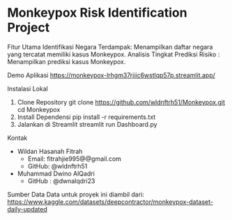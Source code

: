 # **Monkeypox Risk Identification Project**

Fitur Utama
Identifikasi Negara Terdampak: Menampilkan daftar negara yang tercatat memiliki kasus Monkeypox.
Analisis Tingkat Prediksi Risiko : Menampilkan prediksi kasus Monkeypox.

Demo Aplikasi
https://monkeypox-lrhgm37rjiic6wstlqp57p.streamlit.app/

Instalasi Lokal
1. Clone Repository
   git clone https://github.com/wldnftrh51/Monkeypox.git
   cd Monkeypox
2. Install Dependensi
   pip install -r requirements.txt
3. Jalankan di Streamlit
   streamlit run Dashboard.py
   
Kontak
- Wildan Hasanah Fitrah
  - Email: fitrahjie995@@gmail.com
  - GitHub: @wldnftrh51
- Muhammad Dwino AlQadri
  - GitHub : @dwnalqdri23

Sumber Data
Data untuk proyek ini diambil dari:
https://www.kaggle.com/datasets/deepcontractor/monkeypox-dataset-daily-updated
